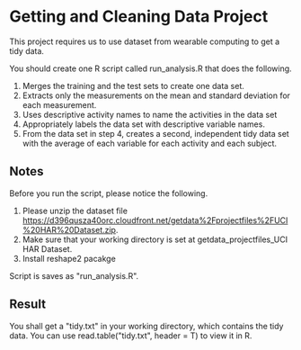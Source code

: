 # Getting and Cleaning Data Project
This project requires us to use dataset from wearable computing to get a tidy data.

You should create one R script called run_analysis.R that does the following. 
   1. Merges the training and the test sets to create one data set.
   2. Extracts only the measurements on the mean and standard deviation for each measurement. 
   3. Uses descriptive activity names to name the activities in the data set
   4. Appropriately labels the data set with descriptive variable names. 
   5. From the data set in step 4, creates a second, independent tidy data set with the average of each variable for each activity and each subject.

## Notes
Before you run the script, please notice the following. 
   1. Please unzip the dataset file https://d396qusza40orc.cloudfront.net/getdata%2Fprojectfiles%2FUCI%20HAR%20Dataset.zip. 
   2. Make sure that your working directory is set at getdata_projectfiles_UCI HAR Dataset.
   3. Install reshape2 pacakge

Script is saves as "run_analysis.R".

## Result
You shall get a "tidy.txt" in your working directory, which contains the tidy data.
You can use read.table("tidy.txt", header = T) to view it in R.


